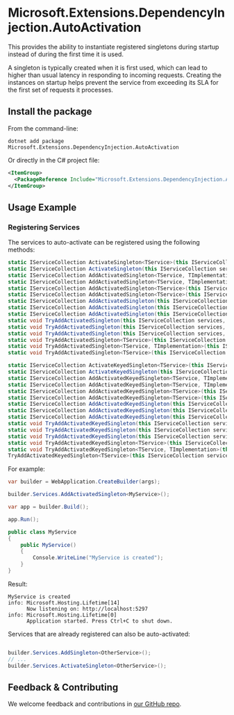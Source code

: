 # Microsoft.Extensions.DependencyInjection.AutoActivation

This provides the ability to instantiate registered singletons during startup instead of during the first time it is used.

A singleton is typically created when it is first used, which can lead to higher than usual latency in responding to incoming requests. Creating the instances on startup helps prevent the service from exceeding its SLA for the first set of requests it processes.

## Install the package

From the command-line:

```dotnetcli
dotnet add package Microsoft.Extensions.DependencyInjection.AutoActivation
```

Or directly in the C# project file:

```xml
<ItemGroup>
  <PackageReference Include="Microsoft.Extensions.DependencyInjection.AutoActivation" Version="[CURRENTVERSION]" />
</ItemGroup>
```

## Usage Example

### Registering Services

The services to auto-activate can be registered using the following methods:

```csharp
static IServiceCollection ActivateSingleton<TService>(this IServiceCollection services);
static IServiceCollection ActivateSingleton(this IServiceCollection services, Type serviceType);
static IServiceCollection AddActivatedSingleton<TService, TImplementation>(this IServiceCollection services, Func<IServiceProvider, TImplementation> implementationFactory);
static IServiceCollection AddActivatedSingleton<TService, TImplementation>(this IServiceCollection services);
static IServiceCollection AddActivatedSingleton<TService>(this IServiceCollection services, Func<IServiceProvider, TService> implementationFactory);
static IServiceCollection AddActivatedSingleton<TService>(this IServiceCollection services);
static IServiceCollection AddActivatedSingleton(this IServiceCollection services, Type serviceType);
static IServiceCollection AddActivatedSingleton(this IServiceCollection services, Type serviceType, Func<IServiceProvider, object> implementationFactory);
static IServiceCollection AddActivatedSingleton(this IServiceCollection services, Type serviceType, Type implementationType);
static void TryAddActivatedSingleton(this IServiceCollection services, Type serviceType);
static void TryAddActivatedSingleton(this IServiceCollection services, Type serviceType, Type implementationType);
static void TryAddActivatedSingleton(this IServiceCollection services, Type serviceType, Func<IServiceProvider, object> implementationFactory);
static void TryAddActivatedSingleton<TService>(this IServiceCollection services);
static void TryAddActivatedSingleton<TService, TImplementation>(this IServiceCollection services);
static void TryAddActivatedSingleton<TService>(this IServiceCollection services, Func<IServiceProvider, TService> implementationFactory);

static IServiceCollection ActivateKeyedSingleton<TService>(this IServiceCollection services, object? serviceKey);
static IServiceCollection ActivateKeyedSingleton(this IServiceCollection services, Type serviceType, object? serviceKey);
static IServiceCollection AddActivatedKeyedSingleton<TService, TImplementation>(this IServiceCollection services, object? serviceKey, Func<IServiceProvider, object?, TImplementation> implementationFactory);
static IServiceCollection AddActivatedKeyedSingleton<TService, TImplementation>(this IServiceCollection services, object? serviceKey);
static IServiceCollection AddActivatedKeyedSingleton<TService>(this IServiceCollection services, object? serviceKey, Func<IServiceProvider, object?, TService> implementationFactory);
static IServiceCollection AddActivatedKeyedSingleton<TService>(this IServiceCollection services, object? serviceKey);
static IServiceCollection AddActivatedKeyedSingleton(this IServiceCollection services, Type serviceType, object? serviceKey);
static IServiceCollection AddActivatedKeyedSingleton(this IServiceCollection services, Type serviceType, object? serviceKey, Func<IServiceProvider, object?, object> implementationFactory);
static IServiceCollection AddActivatedKeyedSingleton(this IServiceCollection services, Type serviceType, object? serviceKey, Type implementationType);
static void TryAddActivatedKeyedSingleton(this IServiceCollection services, Type serviceType, object? serviceKey);
static void TryAddActivatedKeyedSingleton(this IServiceCollection services, Type serviceType, object? serviceKey, Type implementationType);
static void TryAddActivatedKeyedSingleton(this IServiceCollection services, Type serviceType, object? serviceKey, Func<IServiceProvider, object?, object> implementationFactory);
static void TryAddActivatedKeyedSingleton<TService>(this IServiceCollection services, object? serviceKey);
static void TryAddActivatedKeyedSingleton<TService, TImplementation>(this IServiceCollection services, object? serviceKey);
TryAddActivatedKeyedSingleton<TService>(this IServiceCollection services, object? serviceKey, Func<IServiceProvider, object?, TService> implementationFactory)
```

For example:

```csharp
var builder = WebApplication.CreateBuilder(args);

builder.Services.AddActivatedSingleton<MyService>();

var app = builder.Build();

app.Run();

public class MyService
{
    public MyService()
    {
        Console.WriteLine("MyService is created");
    }
}
```

Result:

```
MyService is created
info: Microsoft.Hosting.Lifetime[14]
      Now listening on: http://localhost:5297
info: Microsoft.Hosting.Lifetime[0]
      Application started. Press Ctrl+C to shut down.
```

Services that are already registered can also be auto-activated:

```csharp

builder.Services.AddSingleton<OtherService>();
// ...
builder.Services.ActivateSingleton<OtherService>();
```

## Feedback & Contributing

We welcome feedback and contributions in [our GitHub repo](https://github.com/dotnet/extensions).
